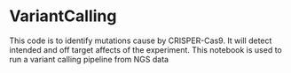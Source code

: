 # VariantCalling
This code is to identify mutations cause by CRISPER-Cas9. It will detect intended and off target affects of the experiment. 
This notebook is used to run a variant calling pipeline from NGS data
